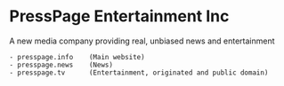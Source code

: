 # PressPage Entertainment Inc
A new media company providing real, unbiased news and entertainment

	- presspage.info	(Main website)
	- presspage.news	(News)
	- presspage.tv		(Entertainment, originated and public domain)
